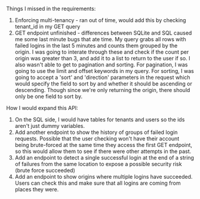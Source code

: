 Things I missed in the requirements:
1. Enforcing multi-tenancy - ran out of time, would add this by checking tenant_id in my GET query
2. GET endpoint unfinished - differences between SQLite and SQL caused me some last minute bugs that ate time. My query grabs all rows with failed logins in the last 5 minutes and counts them grouped by the origin. I was going to interate through these and check if the count per origin was greater than 3, and add it to a list to return to the user if so. I also wasn't able to get to pagination and sorting. For pagination, I was going to use the limit and offset keywords in my query. For sorting, I was going to accept a 'sort' and 'direction' parameters in the request which would specify the field to sort by and whether it should be ascending or descending. Though since we're only returning the origin, there should only be one field to sort by.

How I would expand this API:
1. On the SQL side, I would have tables for tenants and users so the ids aren't just dummy variables.
2. Add another endpoint to show the history of groups of failed login requests. Possible that the user checking won't have their account being brute-forced at the same time they access the first GET endpoint, so this would allow them to see if there were other attempts in the past.
3. Add an endpoint to detect a single successful login at the end of a string of failures from the same location to expose a possible security risk (brute force succeeded)
4. Add an endpoint to show origins where multiple logins have succeeded. Users can check this and make sure that all logins are coming from places they were.
